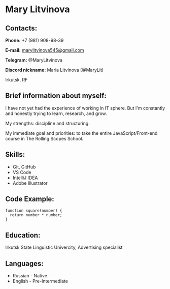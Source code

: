 # Mary Litvinova

## Contacts:

**Phone:** +7 (981) 908-98-39

**E-mail:** marylitvinova545@gmail.com

**Telegram:** @MaryLitvinova

**Discord nickname:**  Maria  Litvinova (@MaryLit)

Irkutsk, RF

## Brief information about myself:

I have not yet had the experience of working in IT sphere. But I'm constantly and honestly trying to learn, research, and grow.

My strengths: discipline and structuring.

My immediate goal and priorities: to take the entire JavaScript/Front-end course in The Rolling Scopes School.

## Skills:

* Git, GitHub
* VS Code
* IntelliJ IDEA
* Adobe Illustrator

## Code Example:

```
function square(number) {
  return number * number;
}
```

## Education:

Irkutsk State Linguistic Univercity, Advertising specialist

## Languages:

* Russian - Native
* English - Pre-Intermediate

